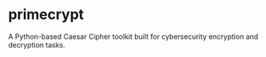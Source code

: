 # primecrypt
A Python-based Caesar Cipher toolkit built for cybersecurity encryption and decryption tasks.
